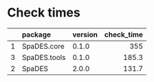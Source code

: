 # Check times

|   |package      |version | check_time|
|:--|:------------|:-------|----------:|
|1  |SpaDES.core  |0.1.0   |        355|
|3  |SpaDES.tools |0.1.0   |      185.3|
|2  |SpaDES       |2.0.0   |      131.7|


